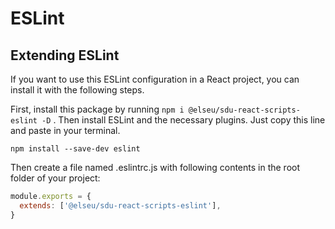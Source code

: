# ESLint

## Extending ESLint
If you want to use this ESLint configuration in a React project, you can install it with the following steps.

First, install this package by running `npm i @elseu/sdu-react-scripts-eslint -D` .
Then install ESLint and the necessary plugins. Just copy this line and paste in your terminal.
```
npm install --save-dev eslint
```
Then create a file named .eslintrc.js with following contents in the root folder of your project:
```javascript
module.exports = {
  extends: ['@elseu/sdu-react-scripts-eslint'], 
}
```